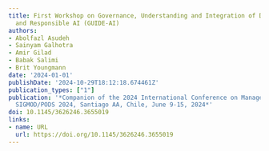 ```yaml
---
title: First Workshop on Governance, Understanding and Integration of Data for Effective
  and Responsible AI (GUIDE-AI)
authors:
- Abolfazl Asudeh
- Sainyam Galhotra
- Amir Gilad
- Babak Salimi
- Brit Youngmann
date: '2024-01-01'
publishDate: '2024-10-29T18:12:18.674461Z'
publication_types: ["1"]
publication: '*Companion of the 2024 International Conference on Management of Data,
  SIGMOD/PODS 2024, Santiago AA, Chile, June 9-15, 2024*'
doi: 10.1145/3626246.3655019
links:
- name: URL
  url: https://doi.org/10.1145/3626246.3655019
---
```

